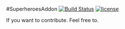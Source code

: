 #SuperheroesAddon 
[![Build Status](https://travis-ci.org/ImranDoet/superheroesaddon.svg?branch=master)](https://travis-ci.org/ImranDoet/superheroesaddon) [![license](https://img.shields.io/github/license/mashape/apistatus.svg)]()


If you want to contribute. Feel free to.
